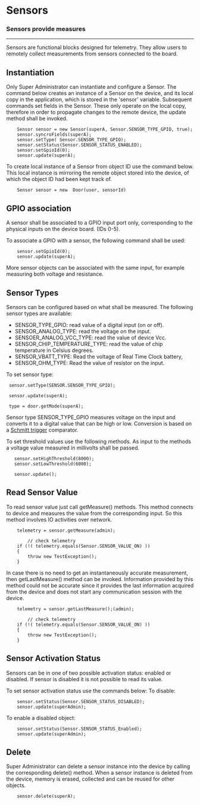 # Sensors

### Sensors provide measures

---

Sensors are functional blocks designed for telemetry. They allow users to remotely collect measurements from sensors connected to the board.
 
## Instantiation
Only Super Administrator can instantiate and configure a Sensor.
The command below creates an instance of a Sensor on the device, and its local copy in the application, which is stored in the 'sensor' variable.
Subsequent commands set fields in the Sensor. These only operate on the local copy, therefore in order to propagate changes to the remote device, the update method shall be invoked.
```
	Sensor sensor = new Sensor(superA, Sensor.SENSOR_TYPE_GPIO, true); 
	sensor.syncroFields(superA);
	sensor.setType( Sensor.SENSOR_TYPE_GPIO);
	sensor.setStatus(Sensor.SENSOR_STATUS_ENABLED);
	sensor.setGpioId(0);
	sensor.update(superA);
```

To create local instance of a Sensor from object ID use the command below. This local instance is mirroring the remote object stored into the device, of which the object ID had been kept track of.
```
	Sensor sensor = new  Door(user, sensorId)
```

## GPIO association
A sensor shall be associated to a GPIO input port only, corresponding to the physical inputs on the device board. (IDs 0-5).

To associate a GPIO with a sensor, the following command shall be used:
```
	sensor.setGpioId(0);
	sensor.update(superA);
```
More sensor objects can be associated with the same input, for example measuring both voltage and resistance.

## Sensor Types
Sensors can be configured based on what shall be measured. The following sensor types are available:

- SENSOR_TYPE_GPIO: read value of a digital input (on or off).
- SENSOR_ANALOG_TYPE: read the voltage on the input.
- SENSOER_ANALOG_VCC_TYPE: read the value of device Vcc.
- SENSOR_CHIP_TEMPERATURE_TYPE: read the value of chip temperature in Celsius degrees.
- SENSOR_VBATT_TYPE: Read the voltage of Real Time Clock battery,
- SENSOR_OHM_TYPE: Read the value of resistor on the input.

To set sensor type:
```
 sensor.setType(SENSOR.SENSOR_TYPE_GPIO);
 
 sensor.update(superA);
  
 type = door.getMode(superA);
```
Sensor type SENSOR_TYPE_GPIO measures voltage on the input and converts it to a digital value that can be high or low. Conversion is based on a [Schmitt trigger](https://en.wikipedia.org/wiki/Schmitt_trigger) comparator.

To set threshold values use the following methods. As input to the methods a voltage value measured in millivolts shall be passed.
```
   sensor.setHighThreshold(8000);
   sensor.setLowThreshold(6000);
   
   sensor.update();
```

## Read Sensor Value
To read sensor value just call getMeasure() methods. This method connects to device and measures the value from the corresponding input. So this method involves IO activities over network.

```
	telemetry = sensor.getMeasure(admin);

		// check telemetry
	if (!( telemetry.equals(Sensor.SENSOR_VALUE_ON) ))
	{
		throw new TestException();
	}
```

In case there is no need to get an instantaneously accurate measurement, then getLastMeasure() method can be invoked. Information provided by this method could not be accurate since it provides the last information acquired from the device and does not start any communication session with the device.

```
	telemetry = sensor.getLastMeasure();(admin);

		// check telemetry
	if (!( telemetry.equals(Sensor.SENSOR_VALUE_ON) ))
	{
		throw new TestException();
	}
```

## Sensor Activation Status
Sensors can be in one of two possible activation status: enabled or disabled. If sensor is disabled it is not possible to read its value.

To set sensor activation status use the commands below:
To disable:
```                      
	sensor.setStatus(Sensor.SENSOR_STATUS_DISABLED);
	sensor.update(superAdmin);
```
To enable a disabled object:
```
	sensor.setStatus(Sensor.SENSOR_STATUS_Enabled);
	sensor.update(superAdmin);
```

## Delete
Super Administrator can delete a sensor instance into the device by calling the corresponding delete() method. When a sensor instance is deleted from the device, memory is erased, collected and can be reused for other objects.
```
	sensor.delete(superA);
```
